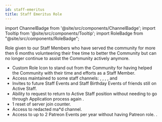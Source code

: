 ```yaml
---
id: staff-emeritus
title: Staff Emeritus Role
---
```


import ChannelBadge from '@site/src/components/ChannelBadge';
import Tooltip from '@site/src/components/Tooltip';
import RoleBadge from "@site/src/components/RoleBadge";

Role given to our Staff Members who have served the community for more then 6 months volunteering their free time to better the Community but can no longer continue to assist the Community actively anymore.

- Custom Role Icon <RoleBadge role="Staff Emeritus" badgeIcon="staff_emeritus_icon.png" color="#2a6eef" /> to stand out from the Community for having helped the Community with their time and efforts as a Staff Member.
- Access maintained to some staff channels: <ChannelBadge label="💜Staff Fun Time" link="https://discord.com/channels/734595073920204940/1001344853776552076"/>, <ChannelBadge label="💜 Staff Chill" link="https://discord.com/channels/734595073920204940/1024395360648581140"/>, <ChannelBadge label="🎉Surprise Party" link="https://discord.com/channels/734595073920204940/1234760479415468094"/>, <ChannelBadge label="🔔Staff Announcements" link="https://discord.com/channels/734595073920204940/970805846449721354"/>, and <ChannelBadge label="⭕Server Chat Reports" link="https://discord.com/channels/734595073920204940/996504897476366497"/>
- Invites to future Staff Events and Staff Birthday Events of friends still on Active Staff.
- Ability to request to return to Active Staff position without needing to go through <Tooltip tip="Shortened training of changes since becoming inactive may apply." bubbleColor="#d255ec" labelColor="#e68027"> Application process again </Tooltip>.
- 1 reset of server join counter.
- Access to redacted ma\*d channel.
- Access to up to 2 Patreon Events per year without having <Tooltip tip="Entry is based on Patrons Acess then Active Staff Members first come first serve for these events." bubbleColor="#d255ec" labelColor="#e68027"> Patreon role. </Tooltip>.

